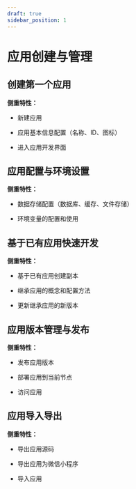 ```yaml
---
draft: true
sidebar_position: 1
---
```


# 应用创建与管理

## 创建第一个应用

**侧重特性：**

*   新建应用

*   应用基本信息配置（名称、ID、图标）

*   进入应用开发界面

## 应用配置与环境设置

**侧重特性：**

*   数据存储配置（数据库、缓存、文件存储）

*   环境变量的配置和使用

## 基于已有应用快速开发

**侧重特性：**

*   基于已有应用创建副本

*   继承应用的概念和配置方法

*   更新继承应用的新版本

## 应用版本管理与发布

**侧重特性：**

*   发布应用版本

*   部署应用到当前节点

*   访问应用

## 应用导入导出

**侧重特性：**

*   导出应用源码

*   导出应用为微信小程序

*   导入应用
